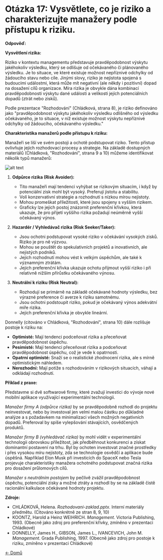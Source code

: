 # Otázka 17: Vysvětlete, co je riziko a charakterizujte manažery podle přístupu k riziku.

**Odpověď:**

**Vysvětlení rizika:**

Riziko v kontextu managementu představuje pravděpodobnost výskytu jakéhokoliv výsledku, který se odlišuje od očekávaného či plánovaného výsledku. Je to situace, ve které existuje možnost nepříznivé odchylky od žádoucího stavu nebo cíle. Jinými slovy, riziko je nejistota spojená s budoucími událostmi, která může mít negativní (ale někdy i pozitivní) dopad na dosažení cílů organizace. Míra rizika je obvykle dána kombinací pravděpodobnosti výskytu dané události a velikosti jejích potenciálních dopadů (ztrát nebo zisků).

Podle prezentace "Rozhodování" (Chládková, strana 8), je riziko definováno jako "pravděpodobnost výskytu jakéhokoliv výsledku odlišného od výsledku očekávaného, je to situace, v níž existuje možnost výskytu nepříznivé odchylky od žádoucího, očekávaného výsledku."

**Charakteristika manažerů podle přístupu k riziku:**

Manažeři se liší ve svém postoji a ochotě podstupovat riziko. Tento přístup ovlivňuje jejich rozhodovací procesy a strategie. Na základě dostupných materiálů (Chládková, "Rozhodování", strana 9 a 10) můžeme identifikovat několik typů manažerů:

![alt text](..\../obr/manager.png)

1.  **Odpůrce rizika (Risk Avoider):**
    *   Tito manažeři mají tendenci vyhýbat se rizikovým situacím, i když by potenciální zisk mohl být vysoký. Preferují jistotu a stabilitu.
    *   Volí konzervativní strategie a rozhodnutí s nízkou mírou nejistoty.
    *   Mohou promeškat příležitosti, které jsou spojeny s vyšším rizikem.
    *   Graficky lze jejich postoj znázornit preferenční křivkou, která ukazuje, že pro přijetí vyššího rizika požadují neúměrně vyšší očekávaný výnos.

2.  **Hazardér / Vyhledávač rizika (Risk Seeker/Taker):**
    *   Jsou ochotni podstupovat vysoké riziko v očekávání vysokých zisků. Riziko je pro ně výzvou.
    *   Mohou se pouštět do spekulativních projektů a inovativních, ale nejistých podniků.
    *   Jejich rozhodnutí mohou vést k velkým úspěchům, ale také k významným ztrátám.
    *   Jejich preferenční křivka ukazuje ochotu přijmout vyšší riziko i při relativně nižším přírůstku očekávaného výnosu.

3.  **Neutrální k riziku (Risk Neutral):**
    *   Rozhodují se primárně na základě očekávané hodnoty výsledku, bez výrazné preference či averze k riziku samotnému.
    *   Jsou ochotni podstoupit riziko, pokud je očekávaný výnos adekvátní míře rizika.
    *   Jejich preferenční křivka je obvykle lineární.

Donnelly (citováno v Chládková, "Rozhodování", strana 10) dále rozlišuje postoje k riziku na:

*   **Optimisté:** Mají tendenci podceňovat rizika a přeceňovat pravděpodobnost úspěchu.
*   **Pesimisté:** Mají tendenci přeceňovat rizika a podceňovat pravděpodobnost úspěchu, což je vede k opatrnosti.
*   **Opatrní optimisté:** Snaží se o realistické zhodnocení rizika, ale s mírně optimistickým náhledem.
*   **Nerozhodní:** Mají potíže s rozhodováním v rizikových situacích, váhají a odkládají rozhodnutí.

**Příklad z praxe:**

Představme si dvě softwarové firmy, které zvažují investici do vývoje nové mobilní aplikace využívající experimentální technologii. 

*Manažer firmy A (odpůrce rizika)* by se pravděpodobně rozhodl do projektu neinvestovat, nebo by investoval jen velmi malou částku po důkladné analýze a s požadavkem na minimalizaci všech možných negativních dopadů. Preferoval by spíše vylepšování stávajících, osvědčených produktů.

*Manažer firmy B (vyhledávač rizika)* by mohl vidět v experimentální technologii obrovskou příležitost, jak předběhnout konkurenci a získat dominantní postavení na trhu. Byl by ochoten investovat značné prostředky i přes vysokou míru nejistoty, zda se technologie osvědčí a aplikace bude úspěšná. Například Elon Musk při investicích do SpaceX nebo Tesla projevuje charakteristiky manažera ochotného podstupovat značná rizika pro dosažení průlomových cílů.

*Manažer s neutrálním postojem* by pečlivě zvážil pravděpodobnost úspěchu, potenciální zisky a možné ztráty a rozhodl by se na základě čistě racionální kalkulace očekávané hodnoty projektu.

**Zdroje:**

*   CHLÁDKOVÁ, Helena. *Rozhodovani-zaklad.pptx*. Interní materiály předmětu. (Citováno konkrétně ze stran 8, 9, 10)
*   KOONTZ, Harold a Heinz WEIHRICH. *Management*. Victoria Publishing, 1993. (Obecně jako zdroj pro preferenční křivky, zmíněno v prezentaci Chládkové)
*   DONNELLY, James H., GIBSON, James L., IVANCEVICH, John M. *Management*. Grada Publishing, 1997. (Obecně jako zdroj pro postoje k riziku, zmíněno v prezentaci Chládkové)

[<- Domů](../../README.md)